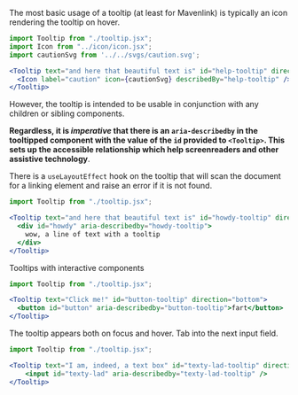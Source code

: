 The most basic usage of a tooltip (at least for Mavenlink) is typically an icon rendering the tooltip on hover.

```jsx
import Tooltip from "./tooltip.jsx";
import Icon from "../icon/icon.jsx";
import cautionSvg from '../../svgs/caution.svg';

<Tooltip text="and here that beautiful text is" id="help-tooltip" direction="top">
  <Icon label="caution" icon={cautionSvg} describedBy="help-tooltip" />
</Tooltip>
```

However, the tooltip is intended to be usable in conjunction with any children or sibling components.

**Regardless, it is _imperative_ that there is an `aria-describedby` in the tooltipped component with the value of the `id` provided to `<Tooltip>`. This sets up the accessible relationship which help screenreaders and other assistive technology**.

There is a `useLayoutEffect` hook on the tooltip that will scan the document for a linking element and raise an error if it is not found.

```jsx
import Tooltip from "./tooltip.jsx";

<Tooltip text="and here that beautiful text is" id="howdy-tooltip" direction="right">
  <div id="howdy" aria-describedby="howdy-tooltip">
    wow, a line of text with a tooltip
  </div>
</Tooltip>
```

Tooltips with interactive components

```jsx
import Tooltip from "./tooltip.jsx";

<Tooltip text="Click me!" id="button-tooltip" direction="bottom">
  <button id="button" aria-describedby="button-tooltip">fart</button>
</Tooltip>
```

The tooltip appears both on focus and hover. Tab into the next input field.

```jsx
import Tooltip from "./tooltip.jsx";

<Tooltip text="I am, indeed, a text box" id="texty-lad-tooltip" direction="left">
    <input id="texty-lad" aria-describedby="texty-lad-tooltip" />
</Tooltip>
```
